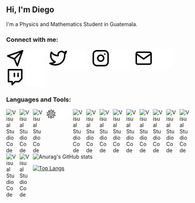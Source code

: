 ## Hi, I'm Diego

I'm a Physics and Mathematics Student in Guatemala.


### Connect with me:
[![telegram](./img/telegram-light.svg)](https://t.me/DSarceno#gh-light-mode-only)
[![telegram](./img/telegram-dark.svg)](https://t.me/DSarceno#gh-dark-mode-only)
&nbsp;&nbsp;
[![twitter](./img/twitter-light.svg)](https://twitter.com/3CR4Zz#gh-light-mode-only)
[![twitter](./img/twitter-dark.svg)](https://twitter.com/3CR4Zz#gh-dark-mode-only)
&nbsp;&nbsp;
[![instagram](./img/instagram-light.svg)](https://www.instagram.com/3c_z.z/#gh-light-mode-only)
[![instagram](./img/instagram-dark.svg)](https://www.instagram.com/3c_z.z/#gh-dark-mode-only)
&nbsp;&nbsp;
[![mail](./img/mail-light.svg)](dsarceno68@gmail.com#gh-light-mode-only "dsarceno68@gmail.com")
[![mail](./img/mail-dark.svg)](dsarceno68@gmail.com#gh-dark-mode-only "dsarceno68@gmail.com")
&nbsp;&nbsp;
[![twitch](./img/twitch-light.svg)](https://twitch.com/newt8ff#gh-light-mode-only)
[![twitch](./img/twitch-dark.svg)](https://twitch.com/newt8ff#gh-dark-mode-only)


### Languages and Tools:
<img align="left" alt="Visual Studio Code" width="26px" src="https://cdn.jsdelivr.net/gh/devicons/devicon/icons/atom/atom-original.svg" style="padding-right:10px;" />
<img align="left" alt="Visual Studio Code" width="26px" src="https://cdn.jsdelivr.net/gh/devicons/devicon/icons/jupyter/jupyter-original-wordmark.svg" style="padding-right:10px;" />
<img align="left" alt="Visual Studio Code" width="26px" src="https://cdn.jsdelivr.net/gh/devicons/devicon/icons/python/python-original.svg" style="padding-right:10px;" />
<img align="left" alt="Visual Studio Code" width="26px" src="./img/wolfram-light.svg#gh-light-mode-only" style="padding-right:10px;" />
<img align="left" alt="Visual Studio Code" width="26px" src="./img/wolfram-dark.svg#gh-dark-mode-only" style="padding-right:10px;" />
<img align="left" alt="Visual Studio Code" width="26px" src="https://cdn.jsdelivr.net/gh/devicons/devicon/icons/c/c-original.svg" style="padding-right:10px;" />
<img align="left" alt="Visual Studio Code" width="26px" src="https://cdn.jsdelivr.net/gh/devicons/devicon/icons/django/django-plain.svg" style="padding-right:10px;" />
<img align="left" alt="Visual Studio Code" width="26px" src="https://cdn.jsdelivr.net/gh/devicons/devicon/icons/git/git-original.svg" style="padding-right:10px;" />
<img align="left" alt="Visual Studio Code" width="26px" src="https://cdn.jsdelivr.net/gh/devicons/devicon/icons/github/github-original.svg" style="padding-right:10px;" />
<img align="left" alt="Visual Studio Code" width="26px" src="https://cdn.jsdelivr.net/gh/devicons/devicon/icons/gitlab/gitlab-original.svg" style="padding-right:10px;" />
<img align="left" alt="Visual Studio Code" width="26px" src="https://cdn.jsdelivr.net/gh/devicons/devicon/icons/html5/html5-original.svg" style="padding-right:10px;" />
<img align="left" alt="Visual Studio Code" width="26px" src="https://cdn.jsdelivr.net/gh/devicons/devicon/icons/linux/linux-original.svg" style="padding-right:10px;" />
<img align="left" alt="Visual Studio Code" width="26px" src="https://cdn.jsdelivr.net/gh/devicons/devicon/icons/markdown/markdown-original.svg" style="padding-right:10px;" />
<img align="left" alt="Visual Studio Code" width="26px" src="https://cdn.jsdelivr.net/gh/devicons/devicon/icons/r/r-original.svg" style="padding-right:10px;" />
<img align="left" alt="Visual Studio Code" width="26px" src="https://cdn.jsdelivr.net/gh/devicons/devicon/icons/vim/vim-original.svg" style="padding-right:10px;" />
<img align="left" alt="Visual Studio Code" width="26px" src="https://cdn.jsdelivr.net/gh/devicons/devicon/icons/ubuntu/ubuntu-plain.svg" style="padding-right:10px;" />


<br></br>

![Anurag's GitHub stats](https://github-readme-stats.vercel.app/api?username=DSarceno&show_icons=true&theme=merko&hide_border=True&show_owner=True)


[![Top Langs](https://github-readme-stats.vercel.app/api/top-langs/?username=DSarceno&langs_count=10&theme=merko)](https://github.com/anuraghazra/github-readme-stats)

[twitter]: https://twitter.com/3CR4Zz
[instagram]: https://www.instagram.com/3c_z.z/
[twitch]: twitch.com/newt8ff
[mail]: dsarceno68@gmail.com
[telegram]: t.me/DSarceno
